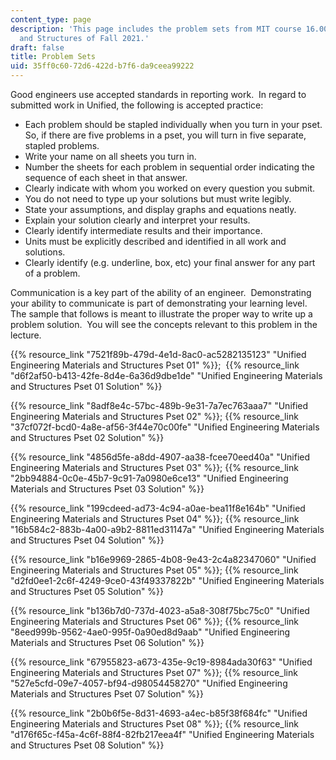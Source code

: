 ```yaml
---
content_type: page
description: 'This page includes the problem sets from MIT course 16.001 Unified Engineering:  Materials
  and Structures of Fall 2021.'
draft: false
title: Problem Sets
uid: 35ff0c60-72d6-422d-b7f6-da9ceea99222
---
```

Good engineers use accepted standards in reporting work.  In regard to submitted work in Unified, the following is accepted practice:

- Each problem should be stapled individually when you turn in your pset.  So, if there are five problems in a pset, you will turn in five separate, stapled problems. 
- Write your name on all sheets you turn in.
- Number the sheets for each problem in sequential order indicating the sequence of each sheet in that answer.
- Clearly indicate with whom you worked on every question you submit.
- You do not need to type up your solutions but must write legibly.
- State your assumptions, and display graphs and equations neatly.
- Explain your solution clearly and interpret your results.
- Clearly identify intermediate results and their importance.
- Units must be explicitly described and identified in all work and solutions.
- Clearly identify (e.g. underline, box, etc) your final answer for any part of a problem.

Communication is a key part of the ability of an engineer.  Demonstrating your ability to communicate is part of demonstrating your learning level. The sample that follows is meant to illustrate the proper way to write up a problem solution.  You will see the concepts relevant to this problem in the lecture.

{{% resource_link "7521f89b-479d-4e1d-8ac0-ac5282135123" "Unified Engineering Materials and Structures Pset 01" %}};  {{% resource_link "d6f2af50-b413-42fe-8d4e-6a36d9dbe1de" "Unified Engineering Materials and Structures Pset 01 Solution" %}}

{{% resource_link "8adf8e4c-57bc-489b-9e31-7a7ec763aaa7" "Unified Engineering Materials and Structures Pset 02" %}}; {{% resource_link "37cf072f-bcd0-4a8e-af56-3f44e70c00fe" "Unified Engineering Materials and Structures Pset 02 Solution" %}}

{{% resource_link "4856d5fe-a8dd-4907-aa38-fcee70eed40a" "Unified Engineering Materials and Structures Pset 03" %}}; {{% resource_link "2bb94884-0c0e-45b7-9c91-7a0980e6ce13" "Unified Engineering Materials and Structures Pset 03 Solution" %}}

{{% resource_link "199cdeed-ad73-4c94-a0ae-bea11f8e164b" "Unified Engineering Materials and Structures Pset 04" %}}; {{% resource_link "16b584c2-883b-4a00-a9b2-8811ed31147a" "Unified Engineering Materials and Structures Pset 04 Solution" %}}

{{% resource_link "b16e9969-2865-4b08-9e43-2c4a82347060" "Unified Engineering Materials and Structures Pset 05" %}}; {{% resource_link "d2fd0ee1-2c6f-4249-9ce0-43f49337822b" "Unified Engineering Materials and Structures Pset 05 Solution" %}}

{{% resource_link "b136b7d0-737d-4023-a5a8-308f75bc75c0" "Unified Engineering Materials and Structures Pset 06" %}}; {{% resource_link "8eed999b-9562-4ae0-995f-0a90ed8d9aab" "Unified Engineering Materials and Structures Pset 06 Solution" %}}

{{% resource_link "67955823-a673-435e-9c19-8984ada30f63" "Unified Engineering Materials and Structures Pset 07" %}}; {{% resource_link "527e5cfd-09e7-4057-bf94-d98054458270" "Unified Engineering Materials and Structures Pset 07 Solution" %}}

{{% resource_link "2b0b6f5e-8d31-4693-a4ec-b85f38f684fc" "Unified Engineering Materials and Structures Pset 08" %}}; {{% resource_link "d176f65c-f45a-4c6f-88f4-82fb217eea4f" "Unified Engineering Materials and Structures Pset 08 Solution" %}}